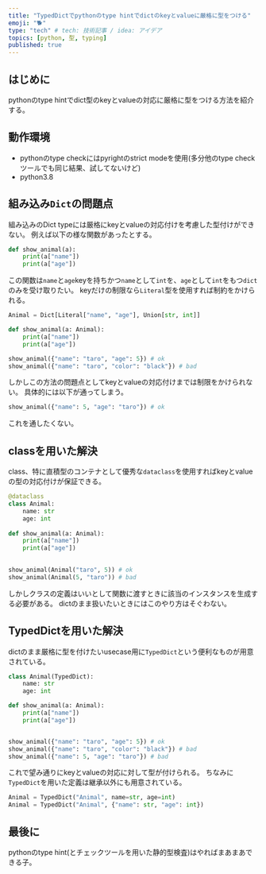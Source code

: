 ```yaml
---
title: "TypedDictでpythonのtype hintでdictのkeyとvalueに厳格に型をつける"
emoji: "🐕"
type: "tech" # tech: 技術記事 / idea: アイデア
topics: [python, 型, typing]
published: true
---
```


## はじめに
pythonのtype hintでdict型のkeyとvalueの対応に厳格に型をつける方法を紹介する。

## 動作環境
- pythonのtype checkにはpyrightのstrict modeを使用(多分他のtype checkツールでも同じ結果、試してないけど)
- python3.8

## 組み込み`Dict`の問題点
組み込みのDict typeには厳格にkeyとvalueの対応付けを考慮した型付けができない。
例えば以下の様な関数があったとする。

```python
def show_animal(a):
    print(a["name"])
    print(a["age"])
```

この関数は`name`と`age`keyを持ちかつ`name`として`int`を、`age`として`int`をもつ`dict`のみを受け取りたい。
keyだけの制限なら`Literal`型を使用すれば制約をかけられる。

```python
Animal = Dict[Literal["name", "age"], Union[str, int]]

def show_animal(a: Animal):
    print(a["name"])
    print(a["age"])

show_animal({"name": "taro", "age": 5}) # ok
show_animal({"name": "taro", "color": "black"}) # bad
```

しかしこの方法の問題点としてkeyとvalueの対応付けまでは制限をかけられない。
具体的には以下が通ってしまう。

```python
show_animal({"name": 5, "age": "taro"}) # ok
```

これを通したくない。

## classを用いた解決
class、特に直積型のコンテナとして優秀な`dataclass`を使用すればkeyとvalueの型の対応付けが保証できる。

```python
@dataclass
class Animal:
    name: str
    age: int
    
def show_animal(a: Animal):
    print(a["name"])
    print(a["age"])
    

show_animal(Animal("taro", 5)) # ok
show_animal(Animal(5, "taro")) # bad
```

しかしクラスの定義はいいとして関数に渡すときに該当のインスタンスを生成する必要がある。
dictのまま扱いたいときにはこのやり方はそぐわない。

## TypedDictを用いた解決
dictのまま厳格に型を付けたいusecase用に`TypedDict`という便利なものが用意されている。

```python
class Animal(TypedDict):
    name: str
    age: int

def show_animal(a: Animal):
    print(a["name"])
    print(a["age"])


show_animal({"name": "taro", "age": 5}) # ok
show_animal({"name": "taro", "color": "black"}) # bad
show_animal({"name": 5, "age": "taro"}) # bad
```

これで望み通りにkeyとvalueの対応に対して型が付けられる。
ちなみに`TypedDict`を用いた定義は継承以外にも用意されている。

```python
Animal = TypedDict("Animal", name=str, age=int)
Animal = TypedDict("Animal", {"name": str, "age": int})
```

## 最後に
pythonのtype hint(とチェックツールを用いた静的型検査)はやればまあまあできる子。
